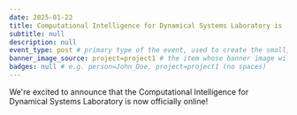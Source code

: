 ```yaml
---
date: 2025-01-22
title: Computational Intelligence for Dynamical Systems Laboratory is  officially online!
subtitle: null
description: null
event_type: post # primary type of the event, used to create the small, colored post callout
banner_image_source: project=project1 # the item whose banner image will be adopted by this event
badges: null # e.g. person=John_Doe, project=project1 (no spaces)
---
```


We're excited to announce that the Computational Intelligence for Dynamical Systems Laboratory is now officially online!
